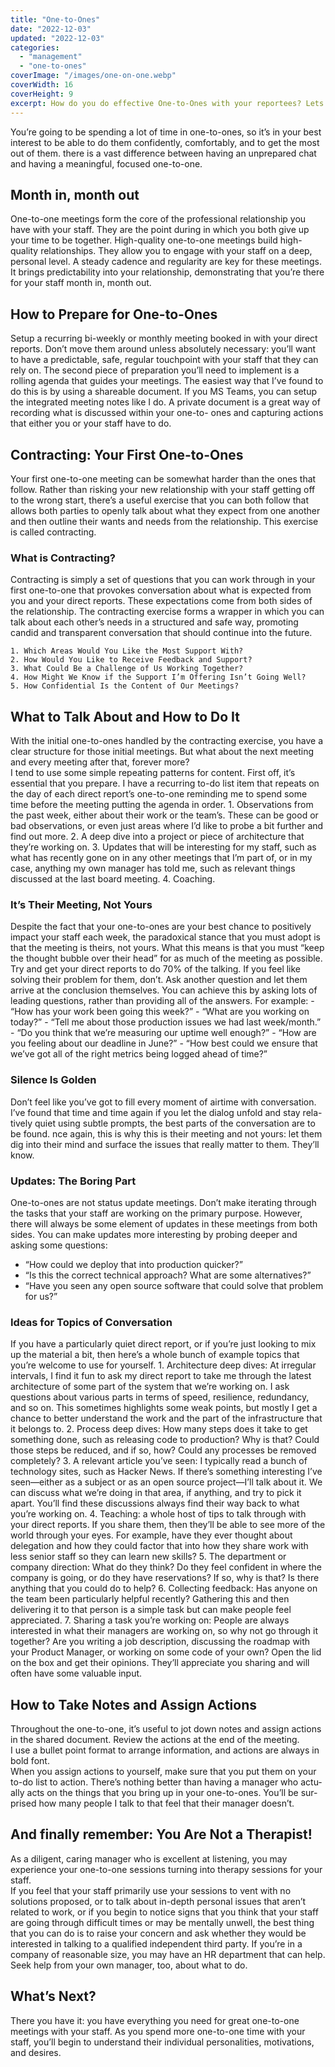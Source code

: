 ```yaml
---
title: "One-to-Ones"
date: "2022-12-03"
updated: "2022-12-03"
categories: 
  - "management"
  - "one-to-ones"
coverImage: "/images/one-on-one.webp"
coverWidth: 16
coverHeight: 9
excerpt: How do you do effective One-to-Ones with your reportees? Lets find out!
---
```


You’re going to be spending a lot of time in one-to-ones, so it’s in your best interest to be able to do them confidently, comfortably, and to get the most out of them. there is a vast difference between having an unprepared chat and having a meaningful, focused one-to-one.

## Month in, month out
One-to-one meetings form the core of the professional relationship you have with your staff. They are the point during in which you both give up your time to be together. High-quality one-to-one meetings build high-quality relationships. They allow you to engage with your staff on a deep, personal level.  A steady cadence and regularity are key for these meetings. It brings predictability into your relationship, demonstrating that you’re there for your staff month in, month out.

## How to Prepare for One-to-Ones
Setup a recurring bi-weekly or monthly meeting booked in with your direct reports. Don’t move them around unless absolutely necessary: you’ll want to have a predictable, safe, regular touchpoint with your staff that they can rely on.
The second piece of preparation you’ll need to implement is a rolling agenda that guides your meetings. The easiest way that I’ve found to do this is by using a shareable document. If you MS Teams, you can setup the integrated meeting notes like I do. A private document is a great way of recording what is discussed within your one-to- ones and capturing actions that either you or your staff have to do.

## Contracting: Your First One-to-Ones
Your first one-to-one meeting can be somewhat harder than the ones that follow. Rather than risking your new relationship with your staff getting off to the wrong start, there’s a useful exercise that you can both follow that allows both parties to openly talk about what they expect from one another and then outline their wants and needs from the relationship. This exercise is called contracting.

### What is Contracting?
Contracting is simply a set of questions that you can work through in your first one-to-one that provokes conversation about what is expected from you and your direct reports. These expectations come from both sides of the relationship. The contracting exercise forms a wrapper in which you can talk about each other’s needs in a structured and safe way, promoting candid and transparent conversation that should continue into the future.

	1. Which Areas Would You Like the Most Support With?
	2. How Would You Like to Receive Feedback and Support?
	3. What Could Be a Challenge of Us Working Together?
	4. How Might We Know if the Support I’m Offering Isn’t Going Well?
	5. How Confidential Is the Content of Our Meetings?

## What to Talk About and How to Do It
With the initial one-to-ones handled by the contracting exercise, you have a clear structure for those initial meetings. But what about the next meeting and every meeting after that, forever more? <br>
I tend to use some simple repeating patterns for content. First off, it’s essential that you prepare. I have a recurring to-do list item that repeats on the day of each direct report’s one-to-one reminding me to spend some time before the meeting putting the agenda in order. 
	1. Observations from the past week, either about their work or the team’s. These can be good or bad observations, or even just areas where I’d like to probe a bit further and find out more.
	2. A deep dive into a project or piece of architecture that they’re working on.
	3. Updates that will be interesting for my staff, such as what has recently gone on in any other meetings that I’m part of, or in my case, anything my own manager has told me, such as relevant things discussed at the last board meeting.
	4. Coaching.
### It’s Their Meeting, Not Yours
Despite the fact that your one-to-ones are your best chance to positively impact your staff each week, the paradoxical stance that you must adopt is that the meeting is theirs, not yours. What this means is that you must “keep the thought bubble over their head” for as much of the meeting as possible.
Try and get your direct reports to do 70% of the talking. If you feel like solving their problem for them, don’t. Ask another question and let them arrive at the conclusion themselves. You can achieve this by asking lots of leading questions, rather than providing all of the answers. For example:
	- “How has your work been going this week?”
	- “What are you working on today?”
	- “Tell me about those production issues we had last week/month.”
	- “Do you think that we’re measuring our uptime well enough?”
	- “How are you feeling about our deadline in June?”
	- “How best could we ensure that we’ve got all of the right metrics being logged ahead of time?”
### Silence Is Golden
Don’t feel like you’ve got to fill every moment of airtime with conversation. I’ve found that time and time again if you let the dialog unfold and stay rela- tively quiet using subtle prompts, the best parts of the conversation are to be found. nce again, this is why this is their meeting and not yours: let them dig into their mind and surface the issues that really matter to them. They’ll know.

### Updates: The Boring Part
One-to-ones are not status update meetings. Don’t make iterating through the tasks that your staff are working on the primary purpose. However, there will always be some element of updates in these meetings from both sides. You can make updates more interesting by probing deeper and asking some questions:
- “How could we deploy that into production quicker?”
- “Is this the correct technical approach? What are some alternatives?”
- “Have you seen any open source software that could solve that problem for us?”

### Ideas for Topics of Conversation
If you have a particularly quiet direct report, or if you’re just looking to mix up the material a bit, then here’s a whole bunch of example topics that you’re welcome to use for yourself.
	1. Architecture deep dives: At irregular intervals, I find it fun to ask my direct report to take me through the latest architecture of some part of the system that we’re working on. I ask questions about various parts in terms of speed, resilience, redundancy, and so on. This sometimes highlights some weak points, but mostly I get a chance to better understand the work and the part of the infrastructure that it belongs to.
	2. Process deep dives: How many steps does it take to get something done, such as releasing code to production? Why is that? Could those steps be reduced, and if so, how? Could any processes be removed completely?
	3. A relevant article you’ve seen: I typically read a bunch of technology sites, such as Hacker News. If there’s something interesting I’ve seen—either as a subject or as an open source project—I’ll talk about it. We can discuss what we’re doing in that area, if anything, and try to pick it apart. You’ll find these discussions always find their way back to what you’re working on.
	4. Teaching:  a whole host of tips to talk through with your direct reports. If you share them, then they’ll be able to see more of the world through your eyes. For example, have they ever thought about delegation and how they could factor that into how they share work with less senior staff so they can learn new skills?
	5. The department or company direction: What do they think? Do they feel confident in where the company is going, or do they have reservations? If so, why is that? Is there anything that you could do to help?
	6. Collecting feedback: Has anyone on the team been particularly helpful recently? Gathering this and then delivering it to that person is a simple task but can make people feel appreciated.
	7. Sharing a task you’re working on: People are always interested in what their managers are working on, so why not go through it together? Are you writing a job description, discussing the roadmap with your Product Manager, or working on some code of your own? Open the lid on the box and get their opinions. They’ll appreciate you sharing and will often have some valuable input.

## How to Take Notes and Assign Actions
Throughout the one-to-one, it’s useful to jot down notes and assign actions in the shared document. Review the actions at the end of the meeting.<br>
I use a bullet point format to arrange information, and actions are always in bold font.<br>
When you assign actions to yourself, make sure that you put them on your to-do list to action. There’s nothing better than having a manager who actu- ally acts on the things that you bring up in your one-to-ones. You’ll be sur- prised how many people I talk to that feel that their manager doesn’t.<br>

## And finally remember: You Are Not a Therapist!
As a diligent, caring manager who is excellent at listening, you may experience your one-to-one sessions turning into therapy sessions for your staff.<br>
If you feel that your staff primarily use your sessions to vent with no solutions proposed, or to talk about in-depth personal issues that aren’t related to work, or if you begin to notice signs that you think that your staff are going through difficult times or may be mentally unwell, the best thing that you can do is to raise your concern and ask whether they would be interested in talking to a qualified independent third party. If you’re in a company of reasonable size, you may have an HR department that can help. Seek help from your own manager, too, about what to do.

## What’s Next?
There you have it: you have everything you need for great one-to-one meetings with your staff. As you spend more one-to-one time with your staff, you’ll begin to understand their individual personalities, motivations, and desires.